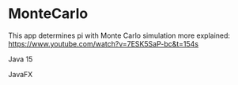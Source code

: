 # MonteCarlo
This app determines pi with Monte Carlo simulation
more explained: https://www.youtube.com/watch?v=7ESK5SaP-bc&t=154s

Java 15

JavaFX

